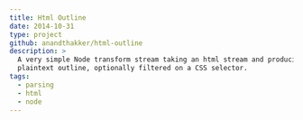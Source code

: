 ```yaml
---
title: Html Outline
date: 2014-10-31
type: project
github: anandthakker/html-outline
description: >
  A very simple Node transform stream taking an html stream and producing a
  plaintext outline, optionally filtered on a CSS selector.
tags:
  - parsing
  - html
  - node
---
```

